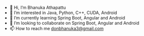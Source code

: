 - 👋 Hi, I’m Bhanuka Athapattu
- 👀 I’m interested in Java, Python, C++, CUDA, Android
- 🌱 I’m currently learning Spring Boot, Angular and Android
- 💞️ I’m looking to collaborate on Spring Boot, Angular and Android
- 📫 How to reach me donbhanuka3@gmail.com

<!---
Bhanuka95/Bhanuka95 is a ✨ special ✨ repository because its `README.md` (this file) appears on your GitHub profile.
You can click the Preview link to take a look at your changes.
--->
